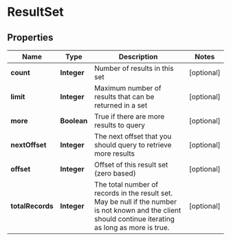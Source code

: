 

# ResultSet


## Properties

| Name | Type | Description | Notes |
|------------ | ------------- | ------------- | -------------|
|**count** | **Integer** | Number of results in this set |  [optional] |
|**limit** | **Integer** | Maximum number of results that can be returned in a set |  [optional] |
|**more** | **Boolean** | True if there are more results to query |  [optional] |
|**nextOffset** | **Integer** | The next offset that you should query to retrieve more results |  [optional] |
|**offset** | **Integer** | Offset of this result set (zero based) |  [optional] |
|**totalRecords** | **Integer** | The total number of records in the result set.  May be null if the number is not known and the client should continue iterating as long as more is true. |  [optional] |



